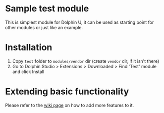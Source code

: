 Sample test module
==================
This is simplest module for Dolphin U, it can be used as starting point for other modules or just like an example.


Installation
============
1. Copy `test` folder to `modules/vendor` dir (create `vendor` dir, if it isn't there)
2. Go to Dolphin Studio > Extensions > Downloaded > Find 'Test' module and click Install


Extending basic functionality
=============================
Please refer to the [wiki page](https://github.com/boonex/dolphin-vendor-test/wiki) on how to add more features to it.

